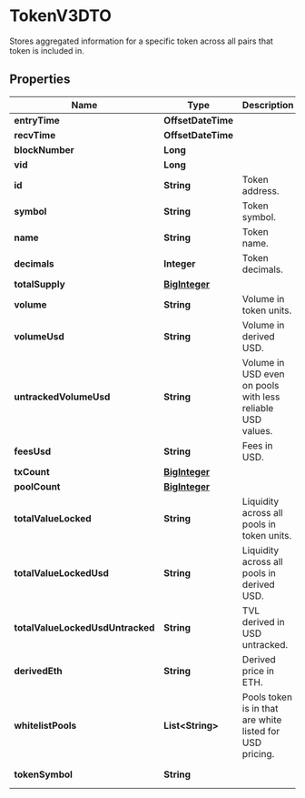 

# TokenV3DTO

Stores aggregated information for a specific token across all pairs that token is included in.

## Properties

| Name | Type | Description | Notes |
|------------ | ------------- | ------------- | -------------|
|**entryTime** | **OffsetDateTime** |  |  [optional] |
|**recvTime** | **OffsetDateTime** |  |  [optional] |
|**blockNumber** | **Long** |  |  [optional] |
|**vid** | **Long** |  |  [optional] |
|**id** | **String** | Token address. |  [optional] |
|**symbol** | **String** | Token symbol. |  [optional] |
|**name** | **String** | Token name. |  [optional] |
|**decimals** | **Integer** | Token decimals. |  [optional] |
|**totalSupply** | [**BigInteger**](BigInteger.md) |  |  [optional] |
|**volume** | **String** | Volume in token units. |  [optional] |
|**volumeUsd** | **String** | Volume in derived USD. |  [optional] |
|**untrackedVolumeUsd** | **String** | Volume in USD even on pools with less reliable USD values. |  [optional] |
|**feesUsd** | **String** | Fees in USD. |  [optional] |
|**txCount** | [**BigInteger**](BigInteger.md) |  |  [optional] |
|**poolCount** | [**BigInteger**](BigInteger.md) |  |  [optional] |
|**totalValueLocked** | **String** | Liquidity across all pools in token units. |  [optional] |
|**totalValueLockedUsd** | **String** | Liquidity across all pools in derived USD. |  [optional] |
|**totalValueLockedUsdUntracked** | **String** | TVL derived in USD untracked. |  [optional] |
|**derivedEth** | **String** | Derived price in ETH. |  [optional] |
|**whitelistPools** | **List&lt;String&gt;** | Pools token is in that are white listed for USD pricing. |  [optional] |
|**tokenSymbol** | **String** |  |  [optional] [readonly] |



